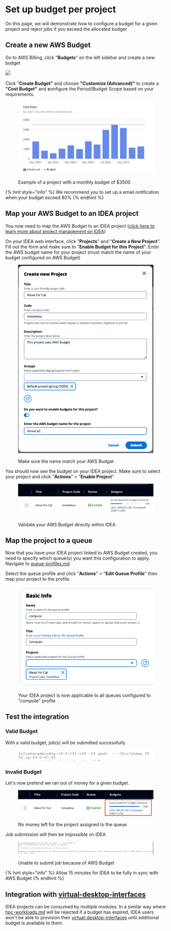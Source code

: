 # Set up budget per project

On this page, we will demonstrate how to configure a budget for a given project and reject jobs if you exceed the allocated budget

## Create a new AWS Budget <a href="#submit-a-job-when-budget-is-valid" id="submit-a-job-when-budget-is-valid"></a>

Go to AWS Billing, click "**Budgets**" on the left sidebar and create a new budget

![](../../.gitbook/assets/bp\_bugdet\_pp\_setup.webp)

Click "**Create Budget"** and choose **"Customize (Advanced)"** to create a **"Cost Budget"** and **c**onfigure the Period/Budget Scope based on your requirements.

<figure><img src="../../.gitbook/assets/bp_bugdet_pp_ex.webp" alt=""><figcaption><p>Example of a project with a monthly budget of $3500</p></figcaption></figure>

{% hint style="info" %}
We recommend you to set up a email notification when your budget exceed 80%
{% endhint %}

## Map your AWS Budget to an IDEA project

You now need to map the AWS Budget to an IDEA project ([click here to learn more about project management on IDEA](../../modules/cluster-manager/projects-management.md))

On your IDEA web interface, click "**Projects**" and "**Create a New Project**". Fill out the form and make sure to "**Enable Budget for this Project**". Enter the AWS budget name for your project (must match the name of your budget configured on AWS Budget)

<figure><img src="../../.gitbook/assets/bp_bugdet_pp_create.webp" alt=""><figcaption><p>Make sure the name match your AWS Budget</p></figcaption></figure>

You should now see the budget on your IDEA project. Make sure to select your project and click "**Actions**" > "**Enable Project**"

<figure><img src="../../.gitbook/assets/bp_bugdet_pp_validate.webp" alt=""><figcaption><p>Validate your AWS Budget directly within IDEA</p></figcaption></figure>

## Map the project to a queue

Now that you have your IDEA project linked to AWS Budget created, you need to specify which queue(s) you want this configuration to apply. Navigate to [queue-profiles.md](../../modules/hpc-workloads/admin-documentation/queue-profiles.md "mention")

Select the queue profile and click "**Actions**" > "**Edit Queue Profile**" then map your project to the profile.

<figure><img src="../../.gitbook/assets/bp_bugdet_pp_mapping.webp" alt=""><figcaption><p>Your IDEA project is now applicable to all queues configured to "compute" profile</p></figcaption></figure>

## Test the integration

### Valid Budget

With a valid budget, job(s) will be submitted successfully

<figure><img src="../../.gitbook/assets/bp_bugdet_pp_testqsub.webp" alt=""><figcaption></figcaption></figure>

### Invalid Budget

Let's now pretend we ran out of money for a given budget.

<figure><img src="../../.gitbook/assets/bp_bugdet_pp_testranout.webp" alt=""><figcaption><p>No money left for the project assigned to the queue</p></figcaption></figure>

Job submission will then be impossible on IDEA

<figure><img src="../../.gitbook/assets/bp_bugdet_pp_testranout_nosubmit.webp" alt=""><figcaption><p>Unable to submit job because of AWS Budget</p></figcaption></figure>

{% hint style="info" %}
Allow 15 minutes for IDEA to be fully in sync with AWS Budget
{% endhint %}

## Integration with [virtual-desktop-interfaces](../../modules/virtual-desktop-interfaces/ "mention") <a href="#submit-a-job-when-budget-is-invalid" id="submit-a-job-when-budget-is-invalid"></a>

IDEA projects can be consumed by multiple modules. In a similar way where [hpc-workloads.md](../../modules/hpc-workloads.md "mention") will be rejected if a budget has expired, IDEA users won't be able to provision their [virtual-desktop-interfaces](../../modules/virtual-desktop-interfaces/ "mention") until additional budget is available to them.

